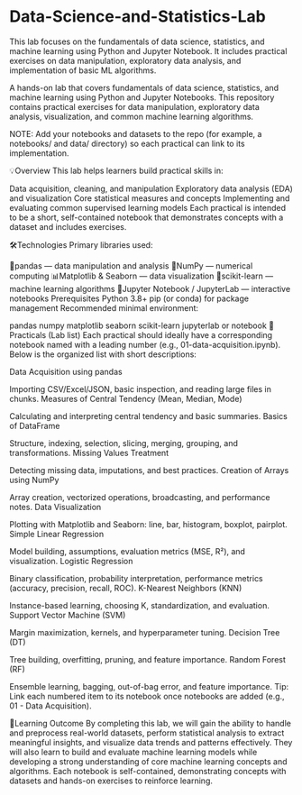 # Data-Science-and-Statistics-Lab
This lab focuses on the fundamentals of data science, statistics, and machine learning using Python and Jupyter Notebook. It includes practical exercises on data manipulation, exploratory data analysis, and implementation of basic ML algorithms.

A hands-on lab that covers fundamentals of data science, statistics, and machine learning using Python and Jupyter Notebooks. This repository contains practical exercises for data manipulation, exploratory data analysis, visualization, and common machine learning algorithms.

NOTE: Add your notebooks and datasets to the repo (for example, a notebooks/ and data/ directory) so each practical can link to its implementation.

💡Overview This lab helps learners build practical skills in:

Data acquisition, cleaning, and manipulation Exploratory data analysis (EDA) and visualization Core statistical measures and concepts Implementing and evaluating common supervised learning models Each practical is intended to be a short, self-contained notebook that demonstrates concepts with a dataset and includes exercises.

🛠️Technologies Primary libraries used:

🐼pandas — data manipulation and analysis 🔢NumPy — numerical computing 📊Matplotlib & Seaborn — data visualization 🤖scikit-learn — machine learning algorithms 📘Jupyter Notebook / JupyterLab — interactive notebooks Prerequisites Python 3.8+ pip (or conda) for package management Recommended minimal environment:

pandas numpy matplotlib seaborn scikit-learn jupyterlab or notebook 🧩Practicals (Lab list) Each practical should ideally have a corresponding notebook named with a leading number (e.g., 01-data-acquisition.ipynb). Below is the organized list with short descriptions:

Data Acquisition using pandas

Importing CSV/Excel/JSON, basic inspection, and reading large files in chunks. Measures of Central Tendency (Mean, Median, Mode)

Calculating and interpreting central tendency and basic summaries. Basics of DataFrame

Structure, indexing, selection, slicing, merging, grouping, and transformations. Missing Values Treatment

Detecting missing data, imputations, and best practices. Creation of Arrays using NumPy

Array creation, vectorized operations, broadcasting, and performance notes. Data Visualization

Plotting with Matplotlib and Seaborn: line, bar, histogram, boxplot, pairplot. Simple Linear Regression

Model building, assumptions, evaluation metrics (MSE, R²), and visualization. Logistic Regression

Binary classification, probability interpretation, performance metrics (accuracy, precision, recall, ROC). K-Nearest Neighbors (KNN)

Instance-based learning, choosing K, standardization, and evaluation. Support Vector Machine (SVM)

Margin maximization, kernels, and hyperparameter tuning. Decision Tree (DT)

Tree building, overfitting, pruning, and feature importance. Random Forest (RF)

Ensemble learning, bagging, out-of-bag error, and feature importance. Tip: Link each numbered item to its notebook once notebooks are added (e.g., 01 - Data Acquisition).

🎯Learning Outcome By completing this lab, we will gain the ability to handle and preprocess real-world datasets, perform statistical analysis to extract meaningful insights, and visualize data trends and patterns effectively. They will also learn to build and evaluate machine learning models while developing a strong understanding of core machine learning concepts and algorithms. Each notebook is self-contained, demonstrating concepts with datasets and hands-on exercises to reinforce learning.
